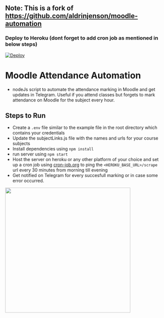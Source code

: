 ## Note: This is a fork of https://github.com/aldrinjenson/moodle-automation

### Deploy to Heroku (dont forget to add cron job as mentioned in below steps)

[![Deploy](https://www.herokucdn.com/deploy/button.svg)](https://heroku.com/deploy?template=https://github.com/AJAYK-01/moodle-attendance-for-me/tree/master)

# Moodle Attendance Automation

- nodeJs script to automate the attendance marking in Moodle and get updates in Telegram.
  Useful if you attend classes but forgets to mark attendance on Moodle for the subject every hour.

## Steps to Run

- Create a `.env` file similar to the example file in the root directory which contains your credentials
- Update the subjectLinks.js file with the names and urls for your course subjects
- Install dependencies using `npm install`
- run server using `npm start`
- Host the server on heroku or any other platform of your choice and set up a cron job using [cron-job.org](https://cron-job.org/) to ping the `<HEROKU_BASE_URL>/scrape` url every 30 minutes from morning till evening
- Get notified on Telegram for every succesfull marking or in case some error occurred.

<img src="https://user-images.githubusercontent.com/55079486/152101763-9d22f6d9-443d-4da4-a409-bc2baa1779d1.png" height=400 />
